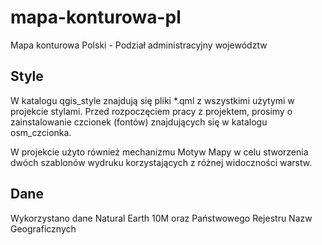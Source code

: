 # mapa-konturowa-pl
Mapa konturowa Polski - Podział administracyjny województw

## Style
W katalogu qgis_style znajdują się pliki *.qml z wszystkimi użytymi w projekcie stylami. Przed rozpoczęciem pracy z projektem, prosimy o zainstalowanie czcionek (fontów) znajdujących się w katalogu osm_czcionka.

W projekcie użyto również mechanizmu Motyw Mapy w celu stworzenia dwóch szablonów wydruku korzystających z różnej widoczności warstw. 

## Dane

Wykorzystano dane Natural Earth 10M oraz Państwowego Rejestru Nazw Geograficznych
